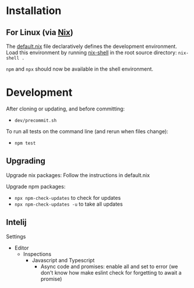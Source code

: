 # Installation

## For Linux (via [Nix](https://github.com/NixOS/nix))

The [default.nix](./default.nix) file declaratively defines the development environment. Load this environment by running [nix-shell](https://nixos.org/nixos/nix-pills/developing-with-nix-shell.html) in the root source directory: `nix-shell .`

`npm` and `npx` should now be available in the shell environment.

# Development

After cloning or updating, and before committing:

- `dev/precommit.sh`

To run all tests on the command line (and rerun when files change):

- `npm test`

## Upgrading

Upgrade nix packages: Follow the instructions in default.nix

Upgrade npm packages:
- `npx npm-check-updates` to check for updates
- `npx npm-check-updates -u` to take all updates

## Intelij

Settings
- Editor
  - Inspections
    - Javascript and Typescript
      - Async code and promises: enable all and set to error (we don't know how
        make eslint check for forgetting to await a promise)
